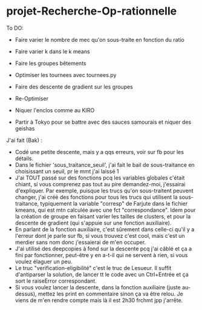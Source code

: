 # projet-Recherche-Op-rationnelle

To DO:
  - Faire varier le nombre de mec qu'on sous-traite en fonction du ratio
  - Faire varier k dans le k means
  - Faire les groupes bêtements

  - Optimiser les tournees avec tournees.py
  
  - Faire des descente de gradient sur les groupes 
  - Re-Optimiser
  
  
  - Niquer l'enclos comme au KIRO
  - Partir à Tokyo pour se battre avec des sauces samourais et niquer des geishas

J'ai fait (Bak) :
- Codé une petite descente, mais y a qqs erreurs, voir sur fb pour les détails.
- Dans le fichier 'sous_traitance_seuil', j'ai fait le bail de sous-traitance en choisissant un seuil, pr le mmt j'ai laissé 1
- J'ai TOUT passé sur des fonctions pcq les variables globales c'était chiant, si vous comprenez pas tout au pire demandez-moi, j'essairai d'expliquer. Par exemple, puisque les trucs qu'on sous-traitent peuvent changer, j'ai créé des fonctions pour tous les trucs qui utilisent la sous-traitance, typiquement la variable "corresp" de Farjute dans le fichier kmeans, qui est mtn calculée avec une fct "correspondance". Idem pour la création de groupe en faisant varier les tailles de clusters, et pour la descente de gradient (qui s'appuie sur une fonction auxiliaire).
- En parlant de la fonction auxiliaire, c'est sûrement dans celle-ci qu'il y a l'erreur dont je parle sur fb, si vous trouvez c'est cool, mais c'est un merdier sans nom donc j'essaierai de m'en occuper.
- J'ai utilisé des deepcopies à fond sur la descente pcq j'ai câblé et ça a fini par fonctionner, peut-être y en a-t-il qui ne servent à rien, si vous voulez élaguer un peu.
- Le truc "verification-eligibilité" c'est le truc de Lesueur. Il suffit d'antiparser la solution, de lancer tt le code avec un Ctrl+Entrée et ça sort le raiseError correspondant.
- Si vous voulez lancer la descente, dans la fonction auxiliaire (juste au-dessus), mettez les print en commentaire sinon ça va être relou. Je viens de m'en rendre compte mais là il est 2h30 frchmt jpp j'arrête.
